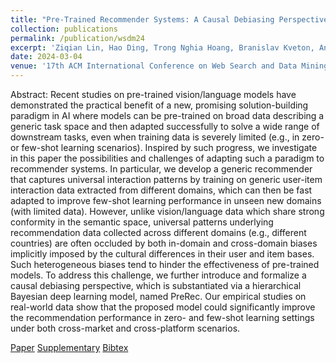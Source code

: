 ```yaml
---
title: "Pre-Trained Recommender Systems: A Causal Debiasing Perspective"
collection: publications
permalink: /publication/wsdm24
excerpt: 'Ziqian Lin, Hao Ding, Trong Nghia Hoang, Branislav Kveton, Anoop Deoras and Hao Wang'
date: 2024-03-04
venue: '17th ACM International Conference on Web Search and Data Mining'
---
```

Abstract: Recent studies on pre-trained vision/language models have demonstrated the practical benefit of a new, promising solution-building paradigm in AI where models can be pre-trained on broad data describing a generic task space and then adapted successfully to solve a wide range of downstream tasks, even when training data is severely limited (e.g., in zero- or few-shot learning scenarios). Inspired by such progress, we investigate in this paper the possibilities and challenges of adapting such a paradigm to recommender systems. In particular, we develop a generic recommender that captures universal interaction patterns by training on generic user-item interaction data extracted from different domains, which can then be fast adapted to improve few-shot learning performance in unseen new domains (with limited data). However, unlike vision/language data which share strong conformity in the semantic space, universal patterns underlying recommendation data collected across different domains (e.g., different countries) are often occluded by both in-domain and cross-domain biases implicitly imposed by the cultural differences in their user and item bases. Such heterogeneous biases tend to hinder the effectiveness of pre-trained models. To address this challenge, we further introduce and formalize a causal debiasing perspective, which is substantiated via a hierarchical Bayesian deep learning model, named PreRec. Our empirical studies on real-world data show that the proposed model could significantly improve the recommendation performance in zero- and few-shot learning settings under both cross-market and cross-platform scenarios.

[Paper](http://htnghia87.github.io/files/wsdm24.pdf)
[Supplementary](http://htnghia87.github.io/files/wsdm24.pdf)
[Bibtex](http://htnghia87.github.io/files/wsdm24.bib)